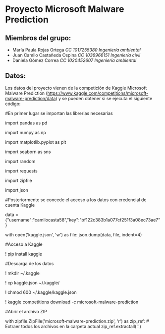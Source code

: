 # **Proyecto Microsoft Malware Prediction**


## **Miembros del grupo:**
- María Paula Rojas Ortega
  *CC 1017255380*
  *Ingeniería ambiental*
- Juan Camilo Castañeda Ospina 
  *CC 1036966151*
  *Ingeniería civil*
- Daniela Gómez Correa
  *CC 1020452607*
  *Ingeniería ambiental*

## **Datos:**
Los datos del proyecto vienen de la competición de Kaggle Microsoft Malware Prediction (https://www.kaggle.com/competitions/microsoft-malware-prediction/data) y se pueden obtener si se ejecuta el siguiente código:

#En primer lugar se importan las librerias necesarias

import pandas as pd

import numpy as np

import matplotlib.pyplot as plt 

import seaborn as sns

import random

import requests

import zipfile

import json

#Posteriormente se concede el acceso a los datos con credencial de cuenta Kaggle

data = {"username":"camilocasta58","key":"bf122c383b1a077cf251f3a08ec73ae7"}

with open('kaggle.json', 'w') as file:
    json.dump(data, file, indent=4)

#Acceso a Kaggle

! pip install kaggle

#Descarga de los datos

! mkdir ~/.kaggle

! cp kaggle.json ~/.kaggle/

! chmod 600 ~/.kaggle/kaggle.json

! kaggle competitions download -c microsoft-malware-prediction

#Abrir el archivo ZIP

with zipfile.ZipFile('microsoft-malware-prediction.zip', 'r') as zip_ref:
    # Extraer todos los archivos en la carpeta actual
    zip_ref.extractall('.')
